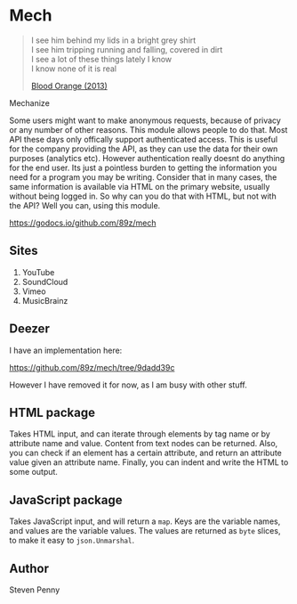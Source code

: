 # Mech

> I see him behind my lids in a bright grey shirt\
> I see him tripping running and falling, covered in dirt\
> I see a lot of these things lately I know\
> I know none of it is real
>
> [Blood Orange (2013)](//youtube.com/watch?v=yP9JsIhHxSg)

Mechanize

Some users might want to make anonymous requests, because of privacy or any
number of other reasons. This module allows people to do that. Most API these
days only offically support authenticated access. This is useful for the
company providing the API, as they can use the data for their own purposes
(analytics etc). However authentication really doesnt do anything for the end
user. Its just a pointless burden to getting the information you need for a
program you may be writing. Consider that in many cases, the same information
is available via HTML on the primary website, usually without being logged in.
So why can you do that with HTML, but not with the API? Well you can, using this
module.

https://godocs.io/github.com/89z/mech

## Sites

1. YouTube
2. SoundCloud
3. Vimeo
4. MusicBrainz

## Deezer

I have an implementation here:

https://github.com/89z/mech/tree/9dadd39c

However I have removed it for now, as I am busy with other stuff.

## HTML package

Takes HTML input, and can iterate through elements by tag name or by attribute
name and value. Content from text nodes can be returned. Also, you can check if
an element has a certain attribute, and return an attribute value given an
attribute name. Finally, you can indent and write the HTML to some output.

## JavaScript package

Takes JavaScript input, and will return a `map`. Keys are the variable names,
and values are the variable values. The values are returned as `byte` slices, to
make it easy to `json.Unmarshal`.

## Author

Steven Penny
